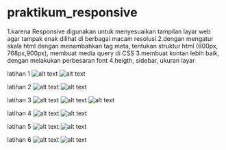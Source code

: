 # praktikum_responsive
1.karena Responsive digunakan untuk menyesuaikan tampilan layar web agar tampak enak dilihat di berbagai macam resolusi
2.dengan mengatur skala html dengan menambahkan tag meta, tentukan struktur html (600px, 768px,900px), membuat media query di CSS
3.membuat kontan lebih baik, dengan melakukan perbesaran font
4.heigth, sidebar, ukuran layar

latihan 1
![alt text](https://github.com/KadekJ/praktikum_responsive/blob/master/lat%201.jpg)
![alt text](https://github.com/KadekJ/praktikum_responsive/blob/master/lat%201.2.jpg)

latihan 2
![alt text](https://github.com/KadekJ/praktikum_responsive/blob/master/lat%202.jpg)
![alt text](https://github.com/KadekJ/praktikum_responsive/blob/master/lat%202.1.jpg)

latihan 3
![alt text](https://github.com/KadekJ/praktikum_responsive/blob/master/lat%203.jpg)
![alt text](https://github.com/KadekJ/praktikum_responsive/blob/master/lat%203.1.jpg)
![alt text](https://github.com/KadekJ/praktikum_responsive/blob/master/lat%203.2.jpg)

latihan 4
![alt text](https://github.com/KadekJ/praktikum_responsive/blob/master/lat%204.jpg)
![alt text](https://github.com/KadekJ/praktikum_responsive/blob/master/lat%204.1.jpg)

latihan 5
![alt text](https://github.com/KadekJ/praktikum_responsive/blob/master/lat%205.jpg)
![alt text](https://github.com/KadekJ/praktikum_responsive/blob/master/lat%205.1.jpg)

latihan 6
![alt text](https://github.com/KadekJ/praktikum_responsive/blob/master/lat%206.jpg)
![alt text](https://github.com/KadekJ/praktikum_responsive/blob/master/lat%206.1.jpg)
